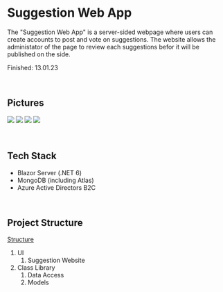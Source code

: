 # Suggestion Web App

The "Suggestion Web App" is a server-sided webpage where users can create accounts to post and vote on suggestions. The website allows the administator of the page to review each suggestions befor it will be published on the side.

Finished: 13.01.23

<br>

## Pictures

![](https://i.imgur.com/4Q8c05f.png)
![](https://i.imgur.com/eKZY7Y6.png)
![](https://i.imgur.com/qqW1kZY.png)
![](https://i.imgur.com/8Xoxmly.png)

<br>

## Tech Stack

 - Blazor Server (.NET 6)
 - MongoDB (including Atlas)
 - Azure Active Directors B2C

<br>

## Project Structure

<ins>Structure</ins>
1. UI 
	1. Suggestion Website
2. Class Library
	1. Data Access
	2. Models
